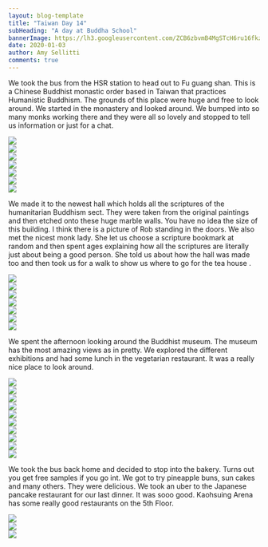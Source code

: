 ```yaml
---
layout: blog-template
title: "Taiwan Day 14"
subHeading: "A day at Buddha School"
bannerImage: https://lh3.googleusercontent.com/ZCB6zbvmB4MgSTcH6ru16fkzTEk30vZEjoOCImh22fcy7axAsvxQDBLkqsJToy57RE--Qi_1ElWIXfQhYzm43r2LTAN8tfFFpBDiLQhasqskRzvp3sQxzvqOCNYjepIv6loj7yafZjSQp0e_qZBvNHebC_G5pg5V1HPEdW8wVvAxXbD2lEPT8PJP_PbrMoOJG9VYU7i50Mq28DxKWLQqaxRu3iNS8lnT8FWfj8p9wvrK0T9yx2olf6n230umktffYAEFcjFFCAC140scOcofrcfq1eyAbfDEOzyajWS73BbRNdqn7vbexSPiCTweS1ZJXhqhwhemp1UD-jZN1gtRgyek-e_hm7vzrBqsDMZoJFGcBLKBPiAtm52IDaX7SnPyy1_CRI8fPkFov5WAEfSswbZNXlj6up83Js9EWtW1ncQz3GAX-e7NDulCu2PUL3NxsYzpZeMVaz3ZZzDtzKiJ8y-i8onr9S7V_XSoK2WAxeWyc8bUgtJBIju6O4-CP6Q9cz4zWRhFye1Pl3xbfBjOWfQWPL7QUDPFmtVtF8Pr6RtKKHn_5BUTGoRu9xYDzmClr6cCmsBQ1xS6EYm06ZNw4-rKPLtL7XqKw_mN-39CMUtr5t_T7hehDVbvGBuAYL4fd81qUM6ATGaosFXVEJ2afWLDEEww7jdYWZ3qZCiN0JTjuyXxJK29wgjiMQ4Sxo29vARXwBk9k4r_8xw_I76btlOaWbH08WFA04sGqpVu8SmUUxMUYA=w1356-h904-no
date: 2020-01-03
author: Amy Sellitti
comments: true
---
```


We took the bus from the HSR station to head out to Fu guang shan. This is a Chinese Buddhist monastic order based in Taiwan that practices Humanistic Buddhism. The grounds of this place were huge and free to look around. We started in the monastery and looked around. We bumped into so many monks working there and they were all so lovely and stopped to tell us information or just for a chat. 

<div class="center-image"><img src="https://lh3.googleusercontent.com/PENrBhf7sGy8xXQQI4dIBndvDF1Jxp5sT5YiiD3sE0-usmwvSBEI6X8hE39AcnSMxQexUy0D7rpyQMNFmemZq4krPCI-Jp4SpcQUEJEDKRB-43h01uKA2qYTC950ps6HSq7KXCe_BjUJuGPuS14HF7KQCKoqizF48_6BU1OPGBFjGpT9wR1ZivV-28GeAYC5vhV1OqvYIFPdgbZltCs_abI9RUFE7ez45cxN8Bc4CDCV1BV-vwgZOhgbG9zeP9lmXKxZyjaFcKubRt8GC791Dz6YbF87qUc4j_4A7VaIT4q-VWK1SEQ5I4brv-OgX5w9zxLlSk5AGgni7lSs0N981xvFppijDjAvquy1Q0JH6LLmxnTfULLaVihl2Q3RdyD4sRw7VSQkF1Pk7uN3BBUBO2RoWTb86Hu-BvT8k7YM-gaV4MbSZAYMrKLdAL92N_KtWbBZHXYMRFCY_Wd5cDTk0-X_gQ_pCJPS22hu4xrqyBkcyuDxv2JmwU7GdufjeKae98xPkjZzCHHOiLQlaH1Sr6l8mktdyDY0-5W1exAgfy2E4KSM489uNeuVAyeMqkLnGU0lapZYGvFDCQ_YK-KtKvYImTlx_4SETfQt4RbpYeCwFSpRTinB6Lj1pd-fMk7DgIbny68kcdq76F_Ce--RqV5bMzmTBhsVanbEJNzbUATVd9sj2E3h_H3BlTWklr6T71_NqUzZL7qPwNMdrm16c6cNOuAPYkH1L0GTq_Q2gJtOhmYgSA=w1205-h904-no" /></div>
<div class="center-image"><img src="https://lh3.googleusercontent.com/8gs1GJYv1tlZIfXE6Fy0QG6Pwt_qlIrHncBzzLdYTCeZClXrc-iVJSJt-MVaxu7Q80p_i8TXjJEbE3z8cv32A6326ND8khQ7U25FAjA-xJPwIrZAPYym6hlBwOae42Fe6eRjGsKhJrksN6Uce-ywTjjQ1j6hcnor-ZtYCTyohoaNjMIdF4iqWfNHbxKWjw45qZ-hqvT9dg9DNVi1qkVcs_eIS5slPAoqdWPhea2OJZrIpBtMbTqmsXL25FcsFE4-q4D_wbqZdu_iIblSNc9GcghP4J9r1s5RV5ccbCyBgFdlwOYvKaOMOcV9QfiFkdq5BK85bekjsS_ba1DsA9rosnwPARDMVFlII3Zb3ziqKFVb1WdlWd0Afzt8IQ-3lYLNruYwnFBeBkJ0djLyret09tgW-5i81Ed4FgTYUYybRfEKYyebBmg3KZb3JePztUjW08uWr-eYZuRZg0aA6qq3sVQyb0p4PGN3G-WbwULvVMjW8tg_c047ElkYYdR4qBbYMzFdHVCdSm6p6hwd8E0bnxzxuSurryMt_hWx092Pb4krrW6CI4zqP6rv4PRpuPu1ysYxGoVeM0HBo7xwFmIxr9YVDlmonG0MX1te1wirjMsdjUoQ7_EV1RQyP74TX9KfYarIp6gN68W1_15G-3q-59B1z6WDw_d2URwNFRoWpxXlTNzp5DU8-z6I7PcsBBb5t1ir97taW-D4_coeDIWgO5pNiEx9ZPXIgQqPGutFWiOY89FKwg=w1356-h904-no" /></div>
<div class="center-image"><img src="https://lh3.googleusercontent.com/l5Pq2M2rMcbWsgChcq8QJNaL9Z0cF8W1Ik2tt0ABI-6x7v5jGJTgAADRpjAten12pus_kIubQ8lPropm0sZJSN-vxjwfQfVstG-79w2AQQfJliarzy9MP656ttG-dkI-oICUKI-U2Fi4aN0_S3Or9Gl1NdAQO96DJuYP_N4RcDpga6k4W2khiIwltUzKu1pdMicMKHtlZxlDoSB3bOBARxlkzj93fLeAB_oNz2SP5th6UJwR1Kh7ktzVe71Lhnlzn93pBsbPVpSVd1StdyEUYHeVAaaI_C6co3J41eUohJZZ4B6NS98So0IUyGdn6r0bGdsDWZNJSh7bCkV358aKhqlAxXnGty9elZTB6WePZm9CXqQTlQwyrcP5_fOxRaZ4YU9K6FTWZP-sD9ny26QwELxw3LSkGckkjT1KvutbzUiD9dzb4f_JrldqQyHn3MfYKtsh38ibxBOXbw6IReSoUnvfG8Q5579UVisArYdom6yF87AC4TjGD_uWBAdLAamT3ubrve6yX47FKD9e8Nq3Zq52gU_MyK0eaztp2fTChq_TU4wHVQQMnRUSCDARIWwskqdQt9WN88VeYhlzqQQtMWWuMpHIZY7lznictkxPVB2h6QxJJ7xjbRxBplpFsC4DNPj0E4EvY5YEOj4dBDUCTAvsZNt6YWFqYs2fhL6YhOtOt-nP1UrbHQctX_91MxZ27-WzjxB2x5FozUv3yqMIzHkXe1CLFNjfXU5tsyRu79UtFQOvBQ=w1205-h904-no" /></div>
<div class="center-image"><img src="https://lh3.googleusercontent.com/IfXqyYLYBzLoTINi8S5Bhi2RAF6lykuGOQzubgn8sA9JEUmlO5z5nIyBr0lX8FUpN39rD5hSe9VbITK5kziNCKaesdVpbYM57fdZlyztTKG2CmRRS9euXRHApCeHYHmZ-iY3CgZACT5YkulXDXrHSgjeCd1pyRJ9sP9YkQbaNW2wLOxb-iBGJoVz8vCgRB7VP6SFuBAb7vm-zBLNab4yoxNX0AaPDfnlovhFeWeXVG_7K4qdB3dP3G5MhQbV8wUAQR7roaGHzqS_SWiFA8jQ2l7_XFDkbmhpFkQTODocMcDoi4rlKiA-d49qHJGu6Ok6YypVCR1acjKZ6PE_dvottBxazYklhmYrRv31Q5Qdb4e_j7LOXJR6PkqMeSFxGiKT2etKTe40wfpuKIPfofg0_UjyuASfqozowXJ0721DWl-f4OaLsg91JXxbDpa8UihouNJWqEmhe6fds-ydPmC3EAUOsy3i2GA9I6SaATYc1egI5W4BJLtz9_6uWSsLxeCsrFMG_Ppiu50qNE1TzQ8kLgs_T983HU_PU3eDCTcYsBXXgLk0klmsfTEIU1j6TVxaJGtVY9XLqrcJdVfMmE921C5F6e6jyOTaPWA_cXbNX8duQh7wpWtOB1eHCiq_rXX_3npHA6yLQhzJ66nmJKZSR83GAZivGIaOhZpR3E81v8YKBro9ttx1uq-nnp9pgMuhXEQumgJ0pokn9zHV7dyleD0eqvZHQRiamG2FwNERfNbvvb_97g=w1356-h904-no" /></div>
<div class="center-image"><img src="https://lh3.googleusercontent.com/WgmH3PQdOR1I_ikDDxwuk7_cRmmwtn6sjZusewZAOCVkDNgEnSjJMlh87tinhxNhSyCszHVEovo-wD9frCIAFdcwGR0FpkXqbH6qta752AnvVPWvhSeTHemDGn7hXOwHlO_OgdLjdxMn79bDZy-HfBbdDdW_mym4RzbuI9Dii5l58ReZunF8kKLCtZUV1mcBCXPU4iHX_LWPXy38d5y8ET-PAxbowTBqhOS3m41jU355wCbBSaWxKKLuUGIf_lZtnhNKWSKwQVRifzrMW6pgTQO6zMjEziqlf1u3ismneiOoPVRpnBqIrMvoIXxSjfK63P_X1US0pgzIh_OKXZegcfaOuPwZpZpr3rmIrLovTE3ufyIZiMBb7x45tseSHUaWhPJI62tYlsqbzrztsApC80TfWH59Am5i6jt8BC2UmX9KYj976SR6e_0Osvk5v_Eukqekt5Sw57nsFFe7i_iNcC4m17ILtZPdrr9e1JFCGxpVgOrI72kfpNtJdCn0cDFzVsHpio5iz4R8SiFQ9eCRbYweupHlsffY2iOzlO7R8ObnhvfCt3a0OIfDxqBrtNPOGi1UsY3mtnn4W_9nhgCEWah0VmeP3RwTyzBDxzS7n0nw9Pe5Tcsj3sACACtMjCQcZoScqk7cpYDIYK00Q4xKdaQdmPVPmq8aj9jqSPszXe9LtOWPZkzc_c7nP1m-1eNlWXK15R-8XilLaKTVRELlw0VX7nkXM-0FO5a09lC1Cpkur9yukA=w603-h904-no" /></div>
<div class="center-image"><img src="https://lh3.googleusercontent.com/YnoCWMxx5SvHgbTE1YnUKg4nx83Kt6Qnwcjb__GzL43PPBxWGZMrikWq-vIc0K7JaErwlPPlogvTU-DdXjnCQnmdIdSk_FnCf589tmvlg9EWjpGNAZQQY7EaWpiBgyQFj23xQTYuw7MHIzDBLqsT3oPT6PcmCMx02PrbSlyiNRdDyo8TSS5Wgbe9QExqQOdn-pLV-yCDQw8NyciR2f3Ox7fkjoxKUuH1rE6gaPNh3qVjFCmioOkHlU5tQS4Y51M-Q0FPZ8yQ5PVU_lR9GrFxg90n58cs1d0X-nstGacpkEpEY90wzJeuCDN7sDIa3sZa0NBQ4s6BRi1R4nBW_Rbxh1LZUfqxerJeLEIAUgrsPG0JuyOjHNi73fPS7NDDxaMCcx-RiqR1XMpymjymfRYM0jPgv1rxB4J_NAR6yBuvVMKw3u8o9k2Yfvgn6EeFFWTtFTaLibVbmDnoWfd8dUdHhgcrQXe6Ca5XCx96szNHExy71dEsGUcUd-pbaa7mQftbB4vCyrWsaHsREfgYzQrgmeLWlniHK3KqE9lhJ3XtUv2CXrsFfka5R9uLHFkbmTsurWVeCy9ZC7E308X3-giEOIOqI9aRc1YxdeeDz1-TM51skUWiH-PkihC6ngRyHOhmNiK9U2-pVAJ38L1vDgCjgHzY9_zgL0ue2rj-yFIcvjykhBXH8JSflb1YxWJYVgLIfikSJMjqcoNv9KCKquc5rWLUxbWI5_BiKpHa3msIhhsVYKIvVA=w1356-h904-no" /></div>
<div class="center-image"><img src="https://lh3.googleusercontent.com/hiHCAJ7hFCSPomyPGhtNsVDeRbDmugK2ORPop6Zzsr8U2QberDcWLQoEGgudMvzQRcK8RDzJWB0DB0opgjbm6tC33ALR-kw0ZiWu30e0U8LeUSqnpb4flYo-I0eVHEh0R1_yWwGX8cgHjBJAzrHtLiy0Vq_xT8KJrZBTmjEnRaGJbtsScpxq71JUma_IVh_qBkIMCweuGgcVv4adpBIMfAUuCRS7wj34ZDU2-cdlDsrVu56R9uvhV2sEl1wB6m78D-HVUI_diYoDXwCvTI79s0KREm56zE_G9p7Pl_lpOOGLwJsjG1505lESpLN1BwzVqG4q3y30EFGCtZEDgZ9echnv2g-Nqa0e4mMhjzwo-LZeGlaFRieBUJU7kTrVWqE-2mUID-dbvrz82pLqvV4oVpF46p7L06Aa4ZDTq4rAL-A_8XUszKyMBTVI8SQcUxJOVDd8RF5mXJZ9u7etlg56_cKLu4XJiVQtsI0WlHRV5ZoNELPd-XM7_t0JsPavvvlNsseZwKxZd4HwP81kD5mkaRPZ0Z_NGcfs3NC9gvD5dzLPQGiujkAoDQi9sVfUm1MTDh1Tw1AXGASwaqiYjrxG8W4PmPLiLFf-Ul_B_4AQn78o2b4MD9LOQagRhxuM3i83gDF7JO6pGiyJzYdmFyx5PcIK697dGGlv__EXNIM2oSQTr_zuqMveVgSCxxlRipjou7e-I2RYXoLVDCHZ-QP0xZga9DdqHOTKHFTWhXz231ZV4ZrV2g=w1205-h904-no" /></div>

We made it to the newest hall which holds all the scriptures of the humanitarian Buddhism sect. They were taken from the original paintings and then etched onto these huge marble walls. You have no idea the size of this building. I think there is a picture of Rob standing in the doors. We also met the nicest monk lady. She let us choose a scripture bookmark at random and then spent ages explaining how all the scriptures are literally just about being a good person. She told us about how the hall was made too and then took us for a walk to show us where to go for the tea house
.
<div class="center-image"><img src="https://lh3.googleusercontent.com/VhzEv4jCevJUSmRp7PNWlYDqTNY75__qGxj3FQJoYNoy-R7dMNz8qUf4B_89kcCYWp8jdtu0ag1yTyG6awgPEp_yAcmeI9gSp7LR40JBmDaPZbrUY9nOBv8x-erdNzy3p9GTfkkUsfPMUEHX5fsKbvtNmSUJSb4fUEQaI6g0YR8V7vtx4HW-U_rSYY8tuJFQfTXF_3l4FEj-fJxurof-92dZpo1UcjKpVAOGicknqcNeTVRquN-qZ7TYvE_jBYAloEALyA56y03l89KSO75FTQ0LLMtuCWouTCMWwB2I50qyTCH_PvX4JUJcDC0OwnLNJuRVu23zqp7njGmJtDsfGOxuXbkDitH0lAyI0podg8wrikc0UEXftKpxRv4XPZNAaEi9pPHoTUnNZXjpaTdt28aCGj_cE-q78jLy6gzh41CijITfC8byCzX5MuEZ6VX93VAus91URmtcwhtzNw9HzIjQ1DKEzHojnvKbfmfGAzByGRhkIg-ThOSe7lCt9qKpP4CsU0DAmJB4xQhYKUWL_wst9_ex7qTTMRmUsUuqvtqWsNKQDCD4L-HZ93o1y73Cz1KeX34vqGGEMQe0uEHA76zr4EeCTs8f2aRIvAMH0OyQTYsXAry93lKtQeaJz0hBUsAXEECnVhd2TuQCe30-I77MchISStb4CPrpGYafmA7YpC0Nn-fH49TdP6l3M9xj7IgCDQfYfRo5myuzHduigEiT05S5qwYP9G2lLchUaqG-wG44tw=w1205-h904-no" /></div>
<div class="center-image"><img src="https://lh3.googleusercontent.com/EGB62sRwyumC9L-WKJyqu64F5JeiPX-TIFgvfx-SWTsG_MurlZooAF_0-v7HVWAoIOVnkyJ1ZD9DIC5DktmQYmd1uFoPr_vEEUz-CPPPLzoWnWUMG1UD9K6Gnw_LdgQua_CuW1XOchGx_zAqayT7_jJqYMEfVeyJNn2MI4ZscMfUg-31_bmwU7D3ylhrsHtIUeN8fNg7ZWbOXz2scq21bZbbUGp-wQJBEXf69Ji8PF7Fc79H_Jfx-S_Tk8c_Hf1BXtrsArCWI2rm-ZZshglXHS4gi7PITTvHU2xbi3Zq-Vn9caSN6H9thb29GxDmFnzewbI52-wi_COvipYilI04yK6KEveH9zWXkvLrsMuuLft24kFaEdfpwa8jpmqVyq0aMDUe49sfllSlAhVayrB9dAhBvL0pNxMdZsxccShZ6yyGuAx_eE-sydcGL3ozGeVcuYyKSfOz-dNNkSU0QkOrK9MHumHaQp02VlznTdOEnLXwdrDfwi4FxToAIOI1KDxv2g3ET8r6VezMEGkjNwl-qBUUGJSEz7rXDspJfTUTl962YAX9AyMnJhBaYuv4WcWJjbL-ayNzlMxHHHI1uaz2ZmGiC4bRjyRmsq8RPFtkPjp9yqI6F7pLXtLPgWqIfXCAYBPpmldgCbQBUnJ30YWXEwucdc1e0-WJnG94YCdMkGDWBhajqZaD4z0RY8pI4FWwtPdqaS7QIEyT5h5Zqo0-KHYUmBXajCi42QWcgyH6B5ySm9B0ig=w1356-h904-no" /></div>
<div class="center-image"><img src="https://lh3.googleusercontent.com/ZxLyQR_so0ZKBIVxzSkSOORxKnSpxlow8pwgg34EkNZbYmCpCQZNOQzDHiI7UJW8FqbzR-_SU5d_0g7j8HExYMaspaxZ88ngK2DLx1xx3F3w9H9zRuTVNWGxhzW1p-meA37uHRANtARYetMspjqRwvZgKdHOgpkQRZx7hIaQSF0sUNaySftQqW6MxfSVC6Z-Bwr_NTy3MLJnk6ayrBsksQrOD96TFUp2L7sTii0fPt-UXqVj2NR0Dyx3DeX7Rep87VgLSzpqIB60fekfWPVrtlaJZYJni_Hs3Da2aseFTdyuoqkM-1GDfXL8-nBt9lHBYtX6uOUFjyZQ7gJ7tPErd0QuChcqwRFlnU_uWpxLVt9VImen8YPJSZSQR9PoNHVUnQ3k2ZxZ3Np0-NgqUjVT4GKYn-8V7cC8tY1vZrOfv9q2Cigg6tjGjiJVL2nqfsd8EYwoivfdhE0bxvZTSZ3j4_8CRRqmIFH3iThtdxCRqu5_VGVRUxtxlIMsES5WeK3bMrVau6VYyRKoLZgBK9VTODwkSL73ANxfKAZdpm2ReVtTefYaokVhU3X_80F5ereIdNHuh90r1V8FMSPkh0LW5DpOxgVEUrOWpTeg_q46SdyKKLVkU66uifSh0PvdeR7qgCIpxGncV9xvve7Bh3_8akwbimlmEOI9PehRyv1QlDkPqeuEUnBMAKRSSM655VNpPBmglCE8dJdFEzuf4ELKsfvt7F5JKZe25zxIMYWiGAUvNPwN2Q=w602-h904-no" /></div>
<div class="center-image"><img src="https://lh3.googleusercontent.com/GWx57Kz_axsI0oJN9cgLdeC64H9dNybUKqzFJkOJxjA_fxrmGNOs5xzEsWDGnytdk1JzK6bgzsVSDYgtD-U-McpKMyENoEfRNX0_FT10XiSKwmSDSy2m2_vsA2BSjri_dg5mRV1cCprTzdu1wFd2APsnZ3gRTm8H4QL3Kpqbs9oWtNou_WBvH55c_joOuarp25bj8b41P41vOG7ieiT6f_4lqC39jzVEanq-npCYstgE5GmoGvcMjrR3S5UGyhF7IxKx5CjIYWuiUYSw7boIrK0mmSRyNFnGaCkvOU1dEmNM8fMmXXq8P0qXaj5tnj8RlCzWtlL_mbq9A7O10JCKDTgtLaCRGZnm_B1WAS_FdMhL1f7Eb5yv8Mv7qiDfssHzw2hDzW5Jslsz6OVPMy04797RAtbJI4Y-ryTMksdh1InuAp5oeRClW7ZcIbwIi-LwpIuBlYdiG5QecR-fTHKIWES54NTAaJ4H9n5Snz7eWJp0yrnVlyfz-hA9QH84JrDxeKtPBeirvYs_djnfU7orfpgrJHP8FAT3RRUzhgwaYXsGBfcoCjj-uvwtOt_hrahnXAt-K81fifJo4ogl1FA5fXYyL0tt-Qh_diStgGjI8RJEgdYO6I8X2ZhLZAyihObMKaqs60fuNm5nSf-I5B-i26_-yE-g26K5R0U-xaqWD-2yGTdiIc5twHq_hISMJUYbn64A1i-u6p-nCx24rZUJeRciKwoOphnkXDo6l2UaqETuAqEcHg=w603-h904-no" /></div>
<div class="center-image"><img src="https://lh3.googleusercontent.com/PNzTsvUttLPQ-D3qSIessQAnLEHCbgwA3c3h1TtdhuaYem1KhzaQQsL4D7mfLzc5voeTf3koWbYlVXsXo-pMwMvLpXpRuPjEloVPorq2DwRSAYiYw3_UquI7SuAReLUaMF_rOPQ_LZ-WxZuhvEAMwbKInMTR5epG72Li85lemgkEomfswhAPov52w69Pbzw5g535P3Ms-_kcN1GQZ5O50Fn6OVuhBB2WTJZEDdi4B8gsrqVhZJspDFAtWpushzUHeePpYOsOIve-QaTPMjr9AtOtw8EKLK8lq4fI8842yDGMqp7nAUqwZumgEC3vgEB_NDRd1qvVhDEBADMSMqLy6hitxNJb9bG7WAM9kKyqSEjLg44M3WfvY9EaJD8v7XahZwd5Y7JYiehh_J_ZdKkZxp0pA7z-zZRJFO4QwP07psRXU7c2iZTgeOUEpT4IOnLMG7anPY5zvJAvdwZ_NqkWsIoZv1SsQK8FixpxWmqXqnHlIH7ut3N2lSEe1VF4v88dGbW4cp9kpV6WaQQrtWxZbSg2tcgTthryrmmawV1aJqGPiwZhKVN4t3Yek9z3evsjlG4WVSMYe-UQnzmkdbGHE7NH9-ODxaONtnaAzi4NfDKyrCdlRrVq-ZKrHvKPREXr-W99dr3wU2WKw53X5sYFSCPQAc9qLmC4ULM3eL-IPyilFItOJZbyDpoNn2xT2fM9xkVgN3t6XbqZUX6gc8W1QKBHveSlT63SsDf4brYs9ShbXn-XrA=w1356-h904-no" /></div>
<div class="center-image"><img src="https://lh3.googleusercontent.com/U_LCJq3l7RNubxv1UD9lT8Xrt8Dj1JaZVG6H6CWdruQW3AC3uOZ2iBTH1NjXmCnSTOJ8-k3ZA6wFn7DuRlJyKt8B0PA9yeKWBC_-0RWnbO5j4ksGLOAO98YvKWagupsPrbvQ9812lGH9oi_HCaAT9cuGFRhK3WlTK8F-n88hmIp6ETBtcE5TI3KK0sqIksMGkiYUoBM6ecbdIFgT7y-FhFMv-Ywt4hTcJSnrqG2tvGn3kWDWqQbZv3DRjnU2_BBC_pHUTNmaMe9eQ4Yhhl5ExmpSGaEkg-nVru3S05XlFMSuy-LpIqluB-7NKMkZTrFn1UuUf9GUy3LhPO6NRwMaSBZVfvy1atZt-m_-ogp-BhY4jRsiHUeRFv3RSGQdxUtx6iDLCQrlx0zxah1lCzYTdOZ6_KE6MOCVovejtJUuci_QlqC4oOJpqS6cA99ibsWD4pqcJgcs4Lxr5HfynCnT6SnKym1q_XWSERqLCX6XmHq9elAXySwKmUHtub7mVsfVluOgAO9_N_I9iTdUdYOBi8EGaC9O1FLTReYWDKmz6DfXMqMXnrFV6XfNF3mfHxCRuk3yvycSWGprSk7Rw6VvWLZ6-TnIDFPJWRa25hg6A4BSYPcVPb65tMsi6aiA7th-1BDIflmq3Z0uG1nj5cUp1shFzmPnCC5L47okpDx-2NWRrwwhB_Ls1_lgjg9Ls-lXBNYye_u5-uDqSG767tiraxB2WV4uO4IRz-Zyb7MKnHGNE8zJhQ=w1356-h904-no" /></div>
<div class="center-image"><img src="https://lh3.googleusercontent.com/oQYXH4SI3bip0YrCG4S-4GJ0m3FoUaG81yUFynwP9F7o00jykwEuWhZ29Te0SA6g5GzRi9ZlNdI11GPrvgIpanEqafeQvfPlDQrbmsTBNrG7Kpoom4rlo8Fa0a2zgLosek-qGlcIhcqpfaSW86hfXZGACbcXK6lTEls9NZeYGrngj261RJJ7Yh8uEOZOHKuzb9_F_0cwGRaxnmnOK0uD_BnpA1y9IxzQqEP1eUI6_0jptYXgS9s28XuA8yRWrv0V29cRwyIUE3M0H-MLVKoRzf6I3Kj24Mltsyw4_viCIpEhM_JQ9vWSKwojrIUAuW47YW4psiZdcDJriQoPCSdDrWAxEFIb-pJR7ZXO8IO-qdDicXsRVSxH_X3Imfox8WOUeHsLtE5fZfor1KO5OHD_g6HJjdinGhdSgnOkfoByWZYsi56ODo-JSENG69-3vG1-OeJ_8fTHrsMetf7WBBQJ1mNG5JdHW7HXSPz2dZWHidctODwTiPMdpb0JiHJPUGvkqQtZXg_s2-zkqXDnyCgPMjBUKpWmPGVbw8IU3KclofFMJuE9yy8xCAcTdW_KsIdhxBlyO2oWnOjpSMUcCOnXLHEpiFwWB9lUQhZfo-adjkYWvrOpIXSeI4NLWQjWQvLvuJ-SWwdlZk2d05_65qL7kuvS63KxdTsJ-hooNhgQJ5E1xyZ-P4DHTTZPeddvDCOqgRPbcQKoLdFfv_oOOpedd00Wewu5a4dOgBieR4L4InLom3OjAA=w1356-h904-no" /></div>

We spent the afternoon looking around the Buddhist museum. The museum has the most amazing views as in pretty. We explored the different exhibitions and had some lunch in the vegetarian restaurant. It was a really nice place to look around. 

<div class="center-image"><img src="https://lh3.googleusercontent.com/G4sMSfAiWm-ibmtRO7fNyZiOLSBe5T6ja6fmPhjo7L1pWkJXW2YOacI1aqCZDQcYYu44mtI2Icz53qrBWRUR91EUjaevAH9K8X2R-haXQ01kBp9JeqHPXjP8RIYvWF_BCXkpORaJr99KUS4TXcwn6QZ0qEm7PiCrHftGE8Vq-tVUcW5Gio2Tx9qkNlCE3I9tfLeuigDWMBHX90sfbb5EFaeNftJAI6NP1mDGT24AW2MXu3QbDOvF3VUeN6IHxWMCf1r9H0xdirqz7HWKcTQKWUP0OAhq4Wzdt8r6-j8TMM110kKWUUIRF8H2m1jssAgFRcuL0HVu5dk9gJ5i9HZJsGvLKAOlZ12tHRgZ9TWa640TNJIrxtfIrVGOSAkkYIpgWOVCQqulyXgxsJFgK1xqiqivxH2Jg5I59S1U1nwzSvAikEgxrXqw05VNcKBlOvHi0_nYJDqQBLx1AkWZiN9MGRBXyvXsD3TpU0xJ9Mob83KgjjFLz4MO9c6Gm2GM2YdG-_1AVOw5ELUdwzWxmJxyeBavHX1V_YJnciQRKhKhtRc7CV6qYsOfr0zUueZpqJx2ZqrLDfCt0gAl3XL9cLIstWs42A7KcQZG7rgqCTlGiDdfT9sbtvi9pGPFXNHm8I7uiytVORaXOjfLnsP73zNipyWpnx0LvMXDJa2yDoNeu__pwT4Tvtqw_LtcOaUMns-qRJFPYf-w2CiwQXtdPMKfH3rvgurJRqBw2i3uXlYoEdBah5L2YA=w1356-h904-no" /></div>
<div class="center-image"><img src="https://lh3.googleusercontent.com/ZCB6zbvmB4MgSTcH6ru16fkzTEk30vZEjoOCImh22fcy7axAsvxQDBLkqsJToy57RE--Qi_1ElWIXfQhYzm43r2LTAN8tfFFpBDiLQhasqskRzvp3sQxzvqOCNYjepIv6loj7yafZjSQp0e_qZBvNHebC_G5pg5V1HPEdW8wVvAxXbD2lEPT8PJP_PbrMoOJG9VYU7i50Mq28DxKWLQqaxRu3iNS8lnT8FWfj8p9wvrK0T9yx2olf6n230umktffYAEFcjFFCAC140scOcofrcfq1eyAbfDEOzyajWS73BbRNdqn7vbexSPiCTweS1ZJXhqhwhemp1UD-jZN1gtRgyek-e_hm7vzrBqsDMZoJFGcBLKBPiAtm52IDaX7SnPyy1_CRI8fPkFov5WAEfSswbZNXlj6up83Js9EWtW1ncQz3GAX-e7NDulCu2PUL3NxsYzpZeMVaz3ZZzDtzKiJ8y-i8onr9S7V_XSoK2WAxeWyc8bUgtJBIju6O4-CP6Q9cz4zWRhFye1Pl3xbfBjOWfQWPL7QUDPFmtVtF8Pr6RtKKHn_5BUTGoRu9xYDzmClr6cCmsBQ1xS6EYm06ZNw4-rKPLtL7XqKw_mN-39CMUtr5t_T7hehDVbvGBuAYL4fd81qUM6ATGaosFXVEJ2afWLDEEww7jdYWZ3qZCiN0JTjuyXxJK29wgjiMQ4Sxo29vARXwBk9k4r_8xw_I76btlOaWbH08WFA04sGqpVu8SmUUxMUYA=w1356-h904-no" /></div>
<div class="center-image"><img src="https://lh3.googleusercontent.com/KfMzROAmRoYPOid17gbcaL_8wcN0MwPJfRsYbF40qchA8EZpL-AItSVy46e7DzIsPebBUjGQM_IsoZlFwXhZ93H9XG6bnXZRCQm_jV9gVHKaF2mylT03hpGPTwKAyPxOKuS9BPdculDVgyiHI2w5MxkLr0ogD5sJ0mhOs9955u4PkReGpvTSjdSs53ea-Hvy__51jkbDVpjlVVOuWwEJegrGKuEnHgggJP_FlfEUNFI5t1bSgOdEuXgDfKAL-59tsOLiX3GTo5u_OAYzYeiSh1ecbmQc1qLegKEvumR41b4M-uBRnhgRDX1gtqJnzFB8BW0nL-oCXIcdeAyO_B1m3nVt-GAQjNIPrNBUBy7M_jp4UOMW1GECjWOjR3lEazJnf5duDef4USmci5Xr0M_DxhaYRUK34_IoHysEsyHVZZuLA83S0GvUFBge2Pd34EvT2SdGMulQNcG5pm1U3iGjtYpzlJgMsHfAC7Jn-Ss2wMjTf4e_MCOhA-Iz8bbcfWGDBYoZeM0jIrHhzxPGJKCPwnih3Umq7mNqA127fsW-ZxaoRNbx9KliM-JyD9HOPj7-TWeWQsjW51N9yCjprObC8-QRlhJlE8pnU1mfYEPmrCW-nohxt1vtt1YSGXWliRRvuarV_gEUBxKgJaSdvKBnbH4FUKtam_gR4iq_HiaNc8DSHHTfwD10t1FbWkI_9xcZMdE8yFRls75h-CULAdd3nIUcDaE3SmL8fWGRLVRhUWUw3Kb4Hw=w1356-h904-no" /></div>
<div class="center-image"><img src="https://lh3.googleusercontent.com/iGVzCV4BrcQ0WvjKALAlnjzIn0KXDzIBjUjgUJqsWm9KKkaTidjJ72s8K_lNka0GzNgrr22rzNl879Vxrt2tRCtS7XRYX7_DoUQGbEFwyMKRkUiMUECWcJpUsCtjuPDvGCSTLAdZYa9iDoAu1V9JDRk9dZ25dD9k64av685sB-3-FZxR3BOswTj0teUWlo3iyLJK0Q7QbzYdjQgVkF3cpm8qxcSIjZgTQnxa6yISGAJqBn7bfK3M4snzqeRJOGT1393ouEYZW5A2EqoVTAY151SEB81d1-vt9RA_MiSSyO7VsPcgMhSpmA318iVk2bshTjm31A_Yb-uAofN7zTZB3mGYRmUoBoXN468IFkMBU_n6nWBh4pnCtC1C3Ls2WWw18Q341Yy2zlYp4WzeZV9mkAjlzAOuZJieKErxplTbWKbsB8-dFoT37Pz4s2TZO4onHxJZsYOsR4G3J_i96MNFpYJ1aKLuTVCatkFDZOQkCZiKT63Ii--qYt1EZg_oYfBKyBq24-ZSycCqZym5MQyt-TAOrHfxbiDMI3t-2luavIQF0saQSFWpXzl9bBZNeF26ljvLULO359amTAwubB_phaDKBtTWSrs13NOR20KbYpvCjrUWmJdeFlPhE-kOIK9nxq30xnPraVp3MLUt_jiFi4Qbjod0aoSWn5GoskVU3GORLP0SJCNOpWqJ672M5vs8NpneNyS8QiDKOmNcw5ZkEeVBTGkg7xAPnCXHmhe7YJb-bCviNQ=w1356-h904-no" /></div>
<div class="center-image"><img src="https://lh3.googleusercontent.com/MKnbVrSyYg7LTvamFr23xqcF5Lr220CpNq4kqdF9oUdcRURFKw0pTFeZFmF1rTIAl294OtkCDmwSSBNFhoX7Ic9ERPbyDWXWHDruBO-WFsq_8i05hSs6vr2Dj-E0Z4_14brqDerEf7HH_WwVc9Y-AMrpWVY4qq39TMmFeQFNVf6AgHQsblhYnGkUfqb17ic_gIwSU-6EDsZ88OtfeX5bBRCbZuKg0629HjhmjaqxM0Z9cughQFJpS9qi20H9thL2ub3e-PKZYzPaiON1A4sYT3GYy8LW9Tks1taGAc-sj7kMTQPbDsgE_3SUz8u9KGqMmLW-u7ZMWIFnXXsSlFT0pjYBNCLf1U-FAW_wfkhQ-xvkWn1xl3KmKJFOFnF-AMk56hR3GBMO9clW4cyMvsOFqfbkwWd1TKxQvFWNSqgjvsdES3b_CdAYpPjA0a3vapnjYyA68ijqLx0WjCdATmqBe4Iotm6Ea0wI5X9ihkFrAacTwLPWIjw_oqgfaR5Y7w3a5wpO0FOWiShTy-sBYe4yKoy9q3teJQnq9Pjyeyxl6taIT_c_s34fcCbzHEpX5CZuOtSHtEgQI4TCedFwh08Wj2V0SrV71oit5CXdqvDpIv-AG2dz8302FIgoSWQg19bEmk4zHzt661-KxxAxd2K9GTg03p7NJ51hM2bg1xetPDc-ZWiIPxDYSJqphl8lL9ARB0L51aJYhHKEX7iWuc1h1XKylxx8yVzbCKW_EZZGI1NknmkctA=w1205-h904-no" /></div>
<div class="center-image"><img src="https://lh3.googleusercontent.com/9LA4LfoCCvk9QN5qjzB-s1m-CDUAcDU8Hz-QNr2dwxmBgLz6bPkBr_o4BoqQjOyrMXzP-ZdSNTnIzT_qlrAEDkxZ8LcWnVsZarWLm_hV9dPhK-ZL7YGpcbNyukeuznrlIw4se6flIoj95aFfvvfYn9PzMId8ESZdHI3NLXfV0qGIDLQsakleizCD47a6KfXzcy_Bc8npxJsWy7_VUbFxwYwsveGtRoDoknOOxX2nFXCmm46wmKeaY45eHsya6rs6nF-cOh59uNY2-Yhn1uHnQcvC1uu7oTgAP0kDeNhqaj6rjxRK_UaeRZKWQlPlwU1cmgkAeqz--PXkh4nfl_IeWCo5svBCXed2kRtGNJdtG6P6lUTFyygZ9FdaoyMYGEBWHZGr8YH4I3N3-Q3KsLmbEa5-rUT4p3ov_AGZORgtjiws-dwjBF2zFKa4OIowdbNJzEJzoSvIZaACCbEX66i8kNRxgV_8GZJMKOKTHF5kcupgzidi1Qdk6GTNnVK7Uc9_Gsy9-eEBRcAImr9z72TO2JE9hDnwwjeFk7AfgTEqQtXl7Ydu6bcVgndh9_H4RUaBmtGv4JmWx_rzjeDO1fLFDDR3KuhXfT9IM1HTUMRurCUp-my8lhUf_iab1pKnTcjRwteBvVxbL74PaivA2HQUBbURliH3Qx4cRJ6lY-rn5ZcjmmA2AVakvtdXHuaeaXCtNezu-P9gFQKgIcAX2iC6QhaukySNqWUwKrSVJftMb1L8TH6HEA=w1356-h904-no" /></div>
<div class="center-image"><img src="https://lh3.googleusercontent.com/kbalJfxWD3nLCpHd5knsifQzHXAGa7n_NEyaQthSwXjn82LWbDSgiGAhmoNsFQUaN3u0Yd6tnqa7rrCriSUuPCR4VUQLsgflP1qkgPcyhUXq5axCCLuC9mLd-mgf8c5VXcN3NOUFYGpQN2w10IK1uGCK8xz77pxquU084uFmW0HpNQR6dFfistRsEeSnaCZpp0yQ4rubigiiLnlYkSNUWUDx0g7C77AZ4vxLrblXlD9PAvss0xP8GQLk_uoKmK6--YOuQpzbVA-Uik0_0gQVOvucom62zJ9amySn4ERrF-RAUYV6hCsdUWXUO2yxpSh-iPBq2E2vrlTG6qv9zxCnZ8IKD42sRmJdXKFPnZ-CGo_Z4VlW8itt_eMpHS6Isp3UFyX0l6GMHI6kDgrWbS3_EYDhcHODyrC6vAdMRy8c68lO5wjy4eGDaL6wO1Q269Vb-6EmppNysdgLA-0Ph-aH4JCuVBoLsCc574mGX1nzdDx9M0LzyHHZvpWhK_FkcEJGotOQuyIm2YRiDb6M67VG4hIyaSX5VxbjPE9nascjgxJLdElhCKdNjv46y5o9f-BKChohv6wosow4yr186rTaoPP9DLHj6jUaM-AoEcd8o6fBFZDlms7B8hf9dkUDNBic6sthWYQSirvEy0sbCCracd_px7zznxdUtOsja6MzKHyR8CysysjGBJAu_koWsAa8eQ2uSn8bxZpHKH8C85X5syRE2HhfZuf7F63RvzcsU6l2RpN8nw=w1921-h623-no" /></div>
<div class="center-image"><img src="https://lh3.googleusercontent.com/3z-pnhIR0sgmpencC4PtvVoiCsMy17fviNvWCrD47kx1LIR3k1GDrxfZL-S1eH-2Q22LNZP5EqVVF9Uh9ZMd5NCk70bOylEmrjkTRwJI6STm3KwYS63Ose42MZ7JyAdgk1GX-io9ks7Ky1QRepkcnKUapB5vFmrGCUn1PFBtBRO-bz8g0rjakmeSPM5vLfHZ4vg2nvXaV7uQIonC0pBcC4Dt4pne1aUICC2CeugwVgDs8Ig61VFI3HBwzv_NFVCCfcBWemqO3YZEc8NQFwYsBlTBRsVJM_s7GJAt4zwkLgbCI7d8SMLmw0PpsIRtO1ELGW2xLVIn7cFHPdqFYiIAUXSV18WxDC-Dfhoz9wBh3Q7PLxdGRibupxBsTMA9S91QsEZFFUO2vq1N6GTntnUteQW09u0tTz010-Ynm8mhrH9KL_UJKj_qlqDBcvyEw401FCLBi7IOl_vGltk84_jrMrug6rtmIi_cgX1wxozue14yTwj-CTJeNmyQ8k33_80WgzrLrUUOcnqiwlnaTkK3tBcxhe9LOJK7esmXfM4_boYDft_7O8pWeGUvkQoYYsQCewjuAaFQYIy31NWPrIEarPaAeFj4-9BbsHUJkS72D5zgPzt_SGZk0EF25_SvZBzUBjzD9tIapbHB_LH9dqF8BjNhCgZFHPenuC8eah3SzVWItfLh0myAGpOChJfmv1myR9c2HWox9LGTRfsfyp6cCIcsjdN9hrtzKTJ2kF5qqi_st7sQtA=w1921-h610-no" /></div>
<div class="center-image"><img src="https://lh3.googleusercontent.com/374-X3HasjcVoaWT7D2boIGwLywZoiAmqRZHGvMVRGk4CC668KEw5w4-t9MTE45QpiWYVC7ts_dZFGZBOhiqOv4JAg4qUwtnGbajcYwyUGz-t7LwoiELtJEO-ijQhVxPptm92txXcpvfixv1EbvwnWjqaGO61tqqYyaSzhYFzCZBBY90gslgyslOu90IV-xHLv9pLCrOFQ-7y7JzeG3cckG5y-ptUHO4Ldbzf1KKOhCDP-6-AJp263WWGZ7ggcuyTB_11tUKdiJH5Au4NlcnBk9ifoIzPnsEkszPnoc36JbPAww6rI34So6NdKjkgSqWMx7AJdbBk3S33EJrVISsFCUZOBGq25cd3FMjgQ5zIzfQ0e5BEuIFWi4R_PKLeTaZPyCklqRWNh7VJdZ2qx-anOUnjTjho29zv2LGIeulk2Zd2moDN18UXK3m3-5T_T3ESebmVql_GmqQI20_RKIPttEDLM73O_AMPj96duHbtqGBpCO0F2MSwdPAqkmOszT_64F07XREKSUQUZbdcPrm0YNMx5itZM9N1Hpyh-W2vXQdXpL69l9ui7JiLHb4QJ18Ia0fT4VSMywJLWDyvrC83vifCD2eRWdtlAaiTB5cb6PzNnJprvvU3diwQRc8FH4mxanEgZTP3mJLSVyihhuLV2N6rhncsOWez-L0_N7C1xR9lJppM3a250mlRecHIycK9A-RRLy1pxLgF3n3Lx_-lDan8ddOTrI1HTb-qPP6ytWju97rww=w1356-h904-no" /></div>
<div class="center-image"><img src="https://lh3.googleusercontent.com/SfY143ldiwQrtLMZ8FvKEgU_5V6t7R4HfWDyZ8gcb-BgU81YaL3Jg5BatLggyJdRkVJKtFLbXVQh8kL9vpTDhqUNqNfygeLgrTiGZemdML8lCUs99qHs7JywQNQytlUoLnzJ42XoxHpW0KgnAfx6uJrkDUo4Xb4ueFEESeWPSVvObTuQwkNOntL2LKingzyMvtPgk2z0RHkoZgiMN-WlYwhDNNgh_JUYhMS0M-TbqdqxWG8P9CmrRE00pb5pBoxntEbtCHolfleSFlr0LYN0Q4iJ3Zu0SUz5yRltKGP6No887htqa--SCYLkXwTHM_n1wGnGgGMzO6vfl0RbxIYEcTforVLCyIJaSEDeVipdjfwpJlDux6udoQr3Vzd2aGQkzJFsYPRL97Gvf-5rKUjtIKtoenLsA91voRJJT4gDYNAJx4eLcrjBGTquOZBagcaLHMRwqsOvafMhIuj1n2dWdyT-MQ0UGd5S3HDHnL9dlX29sSQRHbfuNDUWtuwtQhgt_34ya9zy6Ud2BeZgxGagK92EQxUc2tI0CRctCEGsYIfzvMORTmI05sHwFJ6VKtx94P3GcuRQoZmoe83TN7u3CbC3KISX1WCgq3ve7HqHreeC-l6QMoWYvNxN_vArqtH5EUF7tE4A7NNw1cXuju2pP5ofvSjMSjCCN44MnYYFpPskRDFQQNNjQVCGKPX2lgozeFUN9yyjwJdDhexh9Hv-rvL-0Y8RnosgmjRyC0Y4gNfKTN9X0g=w1356-h904-no" /></div>

We took the bus back home and decided to stop into the bakery. Turns out you get free samples if you go int. We got to try pineapple buns, sun cakes and many others. They were delicious. We took an uber to the Japanese pancake restaurant for our last dinner. It was sooo good. Kaohsuing Arena has some really good restaurants on the 5th Floor.  
<div class="center-image"><img src="https://lh3.googleusercontent.com/NU64gOB5-ttTQMZwN2Akd5dfjOy4vsCFn0kzhJG0EAgX38Ru1QfS_nIdkcstUKgajCdCPbGoZpgsv_04G7hzrlkWlz3i6cqoNsxfbL6obea_klS04NZfsEfEzjT4nQcMmLUHGWrmv9hOiDjqCqT6VOR9aEsNT0XJ2mIXWtAhC250yyyYMz9rhTzhJijfua8laCr2PRXTPWo-xk_KeexLfag5VeLvzO7uGcnDNI0-RS5iUtaqBe0IFVfP6Zi5ddN04vqZ404awTO-gVLMwltoXytAWkErKVzJsDu6KsXKL6zaV13xF-7U0XIWbs8tus647Kr35uMvsRqe0TGwyTcHqkX6y7xkwQ5VkHCWQTXGUHU0i9bVHS_4Z1Xf-ROJ6yX0-5Q5Zlbd97gCRZ3fELJwqzYyEzvZCRp_2iLK4U9optLczxn9OzQvyhT8kwkQwWqoGDBPvC2df6zud9XtqfeXW6MvZNyNIRzfzMCsYAhgPZ_5PAQMBWGw2o4emr7zAl4ArcVSMqI5zMs_OLgghHlb6lKdZaeC7ZVQpIUIqUsFfpLYQJ2FZTviK341crX5Cm0w0KN1qmCKzABTA-4JQhYzdU_Kgaat0FksofctVvmPoMizERqanCeZQ1c8laOse46uUxaPyPHk6MpHHbRstIC7X4H4aZsfxOnRBDqmQt8kZIKoxRf3bxslzCExd5KxpmVbvUt6hZMvoEcnLQ-vL5Doj9YiuLVvX3_-fjOWe49ZAjDu-Nmkbg=w1205-h904-no" /></div>
<div class="center-image"><img src="https://lh3.googleusercontent.com/flTDx9611XZZ-kasOvIOK5yLRBKiBPA9UMy8xQYjlC4tiE1K9_RWC5IBDB67rjLDXnFLaHxUGEcWxkEUX3PeWLSo_dbUKVj3iljbpJw8YePZBm3MRaEHNrekwpVssIFvYwAnpKuwnqpy2hQRONp1DdCpksDMHZmflLVi41UTssKjY7D1ue8kjm1PH4qTPkOf4HEGb4QlyAY1Ir2ORKMlAwI1RvyID6Og85u2fVNN0lBVENbMP8aTf99hAvJxMyw33YQWiz685tLZ7rA-QbhGI_bcXdHWxVW_7mI_xLE-RlQSNz2drjYbqhJLi-vrBqetGc0dk6OxJes5a8hQoS6Q4d3sACHheOWtJqdORdfrDZskowOTaBPvPpRlw17qIgBgVXOPMgEW8ju734bAQRlLEVqFUj4cI-IF41OQBd8VD01b00ukE7EZXfPhBu_lPjPTbvLZYT2VA1fK2jZ3cRO0g-_kstjbINScjnWmp9-Awomr9-lHJCeFtMYLvxGTGRBF1XDA7aoNA9HEVYSzEVUJdnvtyVF0vW43IRTr-866fO2Dd4y2_6yN-6XRGIIpLNPJ_sbg_o0YpNjr7fp1s8CU8WP62VSZsNV_Gmj9HouvoWkB_MSm0EigPUOCce6E2ZNlyprXDcriw9XWhG5OH6kk4rXsMD9zmp6KOr4uJoH2WnjLsfm51QCXMlAfgvvu8vz9Uf-jkpGAdfrDxntNtsgg7zgiv1F6JWnviCjpWkmrMzkusH2yOg=w1205-h904-no" /></div>
<div class="center-image"><img src="https://lh3.googleusercontent.com/-ROSCZBslUd--AON2Ycs7eIBLtG3Yooke6ZRW4MLwMv6uXynzb41ZZRbEDUD5S_By2JoiZkpidDQoL1q0-lhsgn5YnGw92_Pc38DAhirhnhZk5orIn0A15kRy_ka4TUYWrj7ONvSbn_zu7WDrstKYKpz2wxAjLrtEvoRc6FIqf1X2zWLMv6rybf-VyONEHpuYcaYRqD-C8C608410_NBERLhdUzplxjWQtnUL2VI-IFySjtDZx1Focp1nuXmJTYSbYEeNQ--8VcLcKWzR8oHdGVOhuAuFYi1OIfSXneiXFJWHbJoVhoVzohPbjyLMKEGoGpWr4qcDjDB3s7Q7LAzxFgIEWvQpAol4D_RNO1fhqIAX9GJXtA_ZzW2RrVJRbZBMeVj02bP7Ox5MszYTqq2KrEnp_RziVUnLFLDWvxRlHizgp2Z8yH7mAF9SYpfW_3J5qVdG6xztBrFIJb__4F3FQr8fn8JMXI0Yiblf8A3d9fht3ko4Sqi9pLs722PN3sWC-RqX511SvroBacM83d2yn0ApAEeHk5xGyXsrpp4i3d78_98HLIYZg_2xBudHRY2qC4LEHqwVeXULbBDDy4gWMr7DPCTV0Y1PpK-Ci0aM-hI28LbPFsXhfnlNTZub1dlRlOIP4rvf5x1VtJ1yiQTGKYFFxyDYpwBrw5Us7M8VmjbhKg6o_QXJ_u7MTjensc1wSg_PjjwKlmJ0mYVqZrKs8ych89y6rS4Omsz_Vglrh7qPSS32g=w1205-h904-no" /></div>
